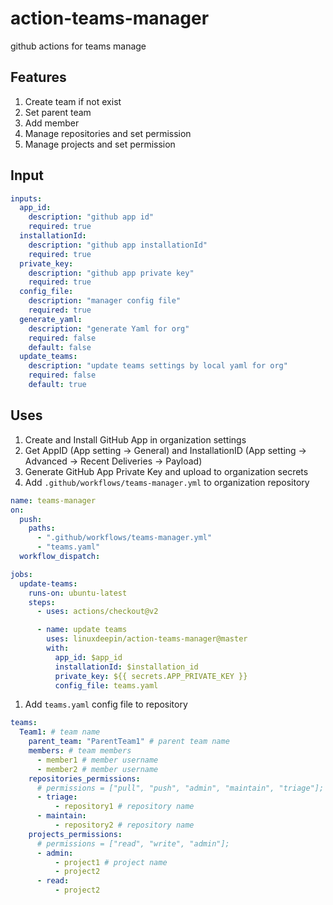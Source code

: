 # action-teams-manager

github actions for teams manage

## Features

1. Create team if not exist
2. Set parent team
3. Add member
4. Manage repositories and set permission
5. Manage projects and set permission

## Input

```yaml
inputs:
  app_id:
    description: "github app id"
    required: true
  installationId:
    description: "github app installationId"
    required: true
  private_key:
    description: "github app private key"
    required: true
  config_file:
    description: "manager config file"
    required: true
  generate_yaml:
    description: "generate Yaml for org"
    required: false
    default: false
  update_teams:
    description: "update teams settings by local yaml for org"
    required: false
    default: true
```

## Uses

1. Create and Install GitHub App in organization settings
1. Get AppID (App setting -> General) and InstallationID (App setting -> Advanced -> Recent Deliveries -> Payload)
1. Generate GitHub App Private Key and upload to organization secrets
1. Add `.github/workflows/teams-manager.yml` to organization repository

```yaml
name: teams-manager
on:
  push:
    paths:
      - ".github/workflows/teams-manager.yml"
      - "teams.yaml"
  workflow_dispatch:

jobs:
  update-teams:
    runs-on: ubuntu-latest
    steps:
      - uses: actions/checkout@v2

      - name: update teams
        uses: linuxdeepin/action-teams-manager@master
        with:
          app_id: $app_id
          installationId: $installation_id
          private_key: ${{ secrets.APP_PRIVATE_KEY }}
          config_file: teams.yaml
```

1. Add `teams.yaml` config file to repository

```yaml
teams:
  Team1: # team name
    parent_team: "ParentTeam1" # parent team name
    members: # team members
      - member1 # member username
      - member2 # member username
    repositories_permissions:
      # permissions = ["pull", "push", "admin", "maintain", "triage"];
      - triage:
          - repository1 # repository name
      - maintain:
          - repository2 # repository name
    projects_permissions:
      # permissions = ["read", "write", "admin"];
      - admin:
          - project1 # project name
          - project2
      - read:
          - project2
```
